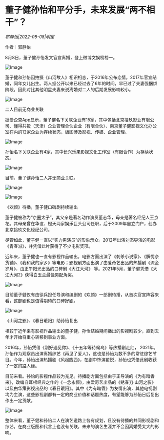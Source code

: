 # 董子健孙怡和平分手，未来发展“两不相干”？

*郭静怡|2022-08-08|明星*

作者｜郭静怡

8月8日，董子健孙怡发文官宣离婚，登上微博文娱榜榜一。

![Image](https://p6.toutiaoimg.com/img/tos-cn-i-qvj2lq49k0/7a9f3dbe756d481cb8aac495af8f3ede~tplv-tt-shrink:640:0.image)

董子健和孙怡因拍摄《山河故人》相识相恋，于2016年公布恋情，2017年官宣结婚，同年女儿出生。两人据公开以来已经过去了6年的时间，早已过了夫妻强捆绑阶段，因此对比其他明星夫妻来说离婚对二人的后期发展影响较小。

![Image](https://p26.toutiaoimg.com/img/tos-cn-i-qvj2lq49k0/37932d687bd14e9d8f009ed9ae07bff4~tplv-tt-shrink:640:0.image)

二人目前无商业关联

据爱企查App显示，董子健名下关联企业有15家，其中包括北京拾玖影业有限公司、懂得共投（天津）企业管理合伙企业（有限合伙）、南京董子健影视文化办公室在内的12家企业为存续状态，版图涉及影视、传媒、企业管理。

![Image](https://p9.toutiaoimg.com/img/tos-cn-i-qvj2lq49k0/9e8372364a594351860d20d10ef270a9~tplv-tt-shrink:640:0.image)

孙怡名下关联企业有4家，其中长兴乐果影视文化工作室（有限合作）为存续状态。

![Image](https://p26.toutiaoimg.com/img/tos-cn-i-qvj2lq49k0/b4b9849605b94a35902759c3e5ecbf20~tplv-tt-shrink:640:0.image)

目前，董子健孙怡二人并无商业关联。

![Image](https://p3.toutiaoimg.com/img/tos-cn-i-qvj2lq49k0/0ca8bb1d40274287aced72ee9250c892~tplv-tt-shrink:640:0.image)

![Image](https://p3.toutiaoimg.com/img/tos-cn-i-qvj2lq49k0/0af1d8ac00b94f52815ca28b69283b17~tplv-tt-shrink:640:0.image)

《欢颜》待播，董子健口碑剧持续输出

董子健被称为“京圈太子”，其父亲是著名动作演员董志华，母亲是著名经纪人王京花。其母亲曾在华谊、橙天两家娱乐巨头公司任职，后于2009年自立门户，创办北京拾玖文化经纪公司。

尽管如此，董子健一直以“实力男演员”的形象示众。2012年出演刘杰导演的电影《青春派》，并凭借此片获得了不少电影奖项。

近年来，董子健也一直有影视作品输出，电影方面出演了《刺杀小说家》、《解忧杂货铺》、《我和我的家乡》等电影；影视剧方面出演了由爱奇艺出品的热播剧《流金岁月》，由正午阳光出品的口碑剧《大江大河》 等。2021年5月，董子健凭借《大江大河2》获得白玉兰最佳男配角奖。

![Image](https://p9.toutiaoimg.com/img/tos-cn-i-qvj2lq49k0/7423dec8cb044b66bd4f0d613cf2dc71~tplv-tt-shrink:640:0.image)

目前董子健仅有由徐兵担任导演和编剧的《欢颜》一部剧待播，从首次官宣阵容来看，这部剧也是值得期待的口碑好剧。

![Image](https://p3.toutiaoimg.com/img/tos-cn-i-qvj2lq49k0/35c3cdc5d875456bb47de1b3dc12f42e~tplv-tt-shrink:640:0.image)

《山河之影》、《春日暖阳》助孙怡复出

相较于近年来有影视作品输出的董子健，孙怡结婚期间播出的影视剧较少，直到去年才开始将重心转移到事业方面。

2016年，孙怡凭借《刚好遇见你》、《十五年等待候鸟》等热播剧走红， 2021年，孙怡作为观察员出演离婚综艺《再见了爱人》，这也是孙怡为数不多的常驻综艺节目。今年，孙怡出演热播剧《风起陇西》，在剧中饰演翟悦，孙怡也凭借此剧收获了一定的路人缘。

目前来看。孙怡的影视作品较为充足。待播剧方面包括由于正导演的《为有暗香来》，改编自耳根经典之作的《一念永恒》，由爱奇艺出品的《绣春刀·山河之影》以及由华策影视出品的《春日暖阳》。其中《为有暗香》为友情出演，其他电视剧均为主演，这些影视剧都有一定的商业价值和话题热度，有望能够为孙怡日后复出作出一定贡献。

![Image](https://p9.toutiaoimg.com/img/tos-cn-i-qvj2lq49k0/6c5e614f455c43bd8b4f4d45139bf644~tplv-tt-shrink:640:0.image)

整体来看，董子健和孙怡二人在演艺道路上各有规划，且没有待播的共同影视剧和综艺，在商业版图和代言上也没有关联，未来的演艺生涯并不会因离婚受太大的影响。

